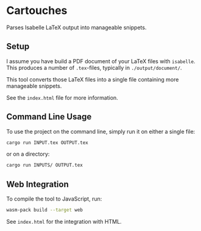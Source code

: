 Cartouches
==========

Parses Isabelle LaTeX output into manageable snippets.

Setup
-----

I assume you have build a PDF document of your LaTeX files with `isabelle`.
This produces a number of `.tex`-files, typically in `./output/document/`.

This tool converts those LaTeX files into a single file containing more manageable snippets.

See the `index.html` file for more information.

Command Line Usage
------------------

To use the project on the command line, simply run it on either a single file:

```bash
cargo run INPUT.tex OUTPUT.tex
```

or on a directory:

```bash
cargo run INPUTS/ OUTPUT.tex
```

Web Integration
---------------

To compile the tool to JavaScript, run:

```bash
wasm-pack build --target web
```

See `index.html` for the integration with HTML.
